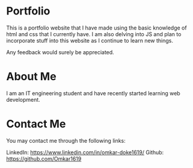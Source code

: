 # Portfolio
This is a portfolio website that I have made using the basic knowledge of html and css that I currently have. I am also delving into JS and plan to incorporate stuff into this website as I continue to learn new things. 

Any feedback would surely be appreciated.

# About Me
I am an IT engineering student and have recently started learning web development. 

# Contact Me
You may contact me through the following links:

LinkedIn: https://www.linkedin.com/in/omkar-doke1619/
Github: https://github.com/Omkar1619

